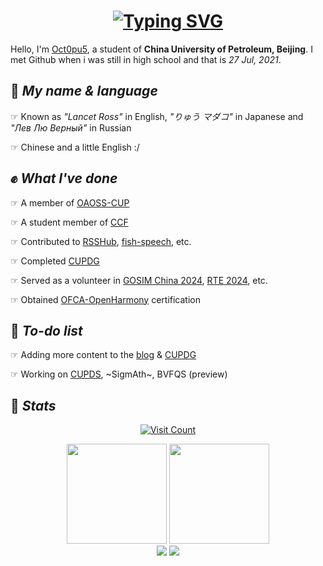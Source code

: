 <h1 align="center">
   <a href="https://git.io/typing-svg"><img src="https://readme-typing-svg.demolab.com?font=Fira+Code&weight=500&size=40&pause=1000&center=true&width=870&height=200&lines=This+is+my+Black+Parade+%F0%9F%A5%88+%F0%9F%AB%B2" alt="Typing SVG" /></a>
</h1>

Hello, I'm [Oct0pu5](https://Oct0pu5.cn/), a student of **China University of Petroleum, Beijing**. I met Github when i was still in high school and that is *27 Jul, 2021*.

## 🎨 *My name & language*

☞ Known as *"Lancet Ross"* in English, *"りゅう マダコ"* in Japanese and *"Лев Лю Верный"* in Russian

☞ Chinese and a little English :/

## ✊ *What I've done*

☞ A member of [OAOSS-CUP](https://github.com/OAOSS-CUP)

☞ A student member of [CCF](https://www.ccf.org.cn/)

☞ Contributed to [RSSHub](https://github.com/DIYgod/RSSHub), [fish-speech](https://github.com/fishaudio/fish-speech), etc.

☞ Completed [CUPDG](https://github.com/Octopus058/China-University-of-Petroleum-Dining-Guide)


☞ Served as a volunteer in [GOSIM China 2024](https://china2024.gosim.org/zh), [RTE 2024](https://www.rteconf.com/), etc.

☞ Obtained [OFCA-OpenHarmony](https://www.devedu.net/) certification

## 🤔 *To-do list*

☞ Adding more content to the [blog](https://oct0pu5.cn/) & [CUPDG](https://github.com/Octopus058/China-University-of-Petroleum-Dining-Guide)

☞ Working on [CUPDS](https://github.com/OAOSS-CUP/China-University-of-Petroleum-Data-Site), ~SigmAth~, BVFQS (preview)

## 📜 *Stats*

<div align="center">
    
[![Visit Count](https://count.getloli.com/get/@octopus058?theme=rule34)](#)

<img height=160 src="https://github-readme-stats.vercel.app/api?username=octopus058&count_private=true&theme=swift&show_icons=true" />
<img height=160 src="https://github-readme-stats.vercel.app/api/top-langs/?username=octopus058&layout=compact&card_width=300&exclude_repo=Clutter-in-high-school&langs_count=4" />
<br/>

<img src="https://github-profile-trophy.vercel.app/?username=octopus058&theme=buefy&row=1&column=6" />
<img src="https://github-readme-streak-stats.herokuapp.com/?user=octopus058"></img>

</div>
